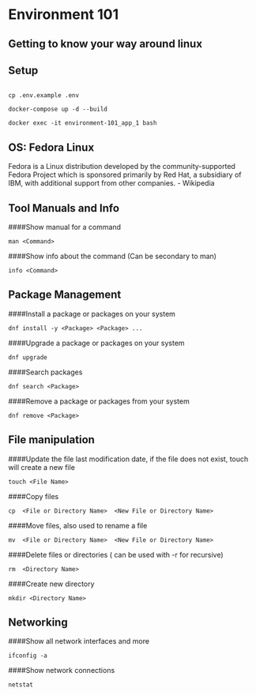 # Environment 101

## Getting to know your way around linux 

## Setup
```

cp .env.example .env   
  
docker-compose up -d --build
  
docker exec -it environment-101_app_1 bash

```


## OS: Fedora Linux
Fedora is a Linux distribution developed by the community-supported Fedora Project which is sponsored primarily by Red Hat, a subsidiary of IBM, with additional support from other companies. - Wikipedia


## Tool Manuals and Info

####Show manual for a command
```
man <Command>
```

####Show info about the command (Can be secondary to man)
```
info <Command>
```

## Package Management

####Install a package or packages on your system
```
dnf install -y <Package> <Package> ...
```

####Upgrade a package or packages on your system
```
dnf upgrade
```

####Search packages
```
dnf search <Package>
```

####Remove a package or packages from your system
```
dnf remove <Package>
```

## File manipulation

####Update the file last modifi­cation date, if the file does not exist, touch will create a new file
```
touch <File Name>
```

####Copy files
```
cp  <File or Directory Name>  <New File or Directory Name>
```

####Move files, also used to rename a file
```
mv  <File or Directory Name>  <New File or Directory Name>
```

####Delete files or direct­ories ( can be used with -r for recursive)
```
rm  <Directory Name>
```

####Create new directory
```
mkdir <Directory Name>
```

## Networking

####Show all network interfaces and more
```
ifconfig -a
```

####Show network connections
```
netstat
```


